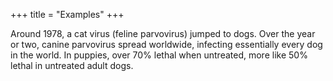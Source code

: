 +++
title = "Examples"
+++

Around 1978, a cat virus (feline parvovirus) jumped to dogs. Over the year or two, canine parvovirus  spread worldwide, infecting essentially every dog in the world. In puppies, over 70% lethal when untreated, more like 50% lethal in untreated adult dogs.

